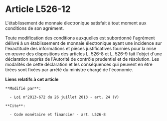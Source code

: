 # Article L526-12

L'établissement de monnaie électronique satisfait à tout moment aux conditions de son agrément. 

Toute modification des conditions auxquelles est subordonné l'agrément délivré à un établissement de monnaie électronique
ayant une incidence sur l'exactitude des informations et pièces justificatives fournies pour la mise en œuvre des
dispositions des articles L. 526-8 et L. 526-9 fait l'objet d'une déclaration auprès de l'Autorité de contrôle prudentiel et
de résolution. Les modalités de cette déclaration et les conséquences qui peuvent en être tirées sont fixées par arrêté du
ministre chargé de l'économie.

**Liens relatifs à cet article**

	**Modifié par**:

	  - Loi n°2013-672 du 26 juillet 2013 - art. 24 (V)

	**Cite**:

	  - Code monétaire et financier - art. L526-8
